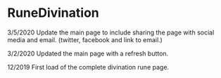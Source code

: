 # RuneDivination
3/5/2020
Update the main page to include sharing the page with social media and email. (twitter, facebook and link to email.)

3/2/2020
Updated the  main page with a refresh button.

12/2019
First load of the complete divination rune page.
